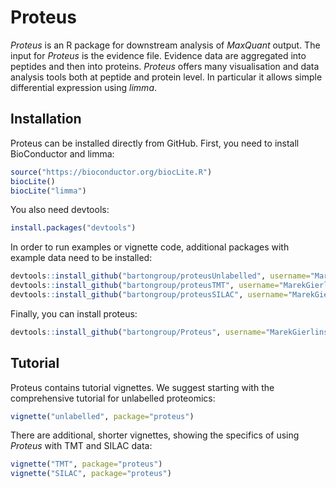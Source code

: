 # Proteus

*Proteus* is an R package for downstream analysis of *MaxQuant* output. The input for *Proteus* is the evidence file. Evidence data are aggregated into peptides and then into proteins. *Proteus* offers many visualisation and data analysis tools both at peptide and protein level. In particular it allows simple differential expression using *limma*.

## Installation

Proteus can be installed directly from GitHub. First, you need to install BioConductor and limma:

```r
source("https://bioconductor.org/biocLite.R")
biocLite()
biocLite("limma")
```

You also need devtools:

```r
install.packages("devtools")
```

In order to run examples or vignette code, additional packages with example data need to be installed:

```r
devtools::install_github("bartongroup/proteusUnlabelled", username="MarekGierlinski", auth_token = "7f457d5e442ac05d675c8de77ac6c7bea696d32e")
devtools::install_github("bartongroup/proteusTMT", username="MarekGierlinski", auth_token = "7f457d5e442ac05d675c8de77ac6c7bea696d32e")
devtools::install_github("bartongroup/proteusSILAC", username="MarekGierlinski", auth_token = "7f457d5e442ac05d675c8de77ac6c7bea696d32e")
```

Finally, you can install proteus:

```r
devtools::install_github("bartongroup/Proteus", username="MarekGierlinski", auth_token = "7f457d5e442ac05d675c8de77ac6c7bea696d32e", build_vignettes=TRUE)
```

## Tutorial

Proteus contains tutorial vignettes. We suggest starting with the comprehensive tutorial for unlabelled proteomics:

```r
vignette("unlabelled", package="proteus")
```

There are additional, shorter vignettes, showing the specifics of using *Proteus* with TMT and SILAC data:

```r
vignette("TMT", package="proteus")
vignette("SILAC", package="proteus")
```
